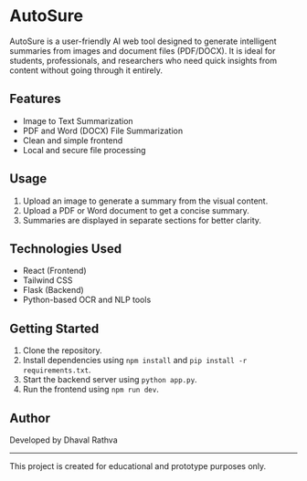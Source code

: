# AutoSure

AutoSure is a user-friendly AI web tool designed to generate intelligent summaries from images and document files (PDF/DOCX). It is ideal for students, professionals, and researchers who need quick insights from content without going through it entirely.

## Features

- Image to Text Summarization
- PDF and Word (DOCX) File Summarization
- Clean and simple frontend
- Local and secure file processing

## Usage

1. Upload an image to generate a summary from the visual content.
2. Upload a PDF or Word document to get a concise summary.
3. Summaries are displayed in separate sections for better clarity.

## Technologies Used

- React (Frontend)
- Tailwind CSS
- Flask (Backend)
- Python-based OCR and NLP tools

## Getting Started

1. Clone the repository.
2. Install dependencies using `npm install` and `pip install -r requirements.txt`.
3. Start the backend server using `python app.py`.
4. Run the frontend using `npm run dev`.

## Author

Developed by Dhaval Rathva

---

This project is created for educational and prototype purposes only.
